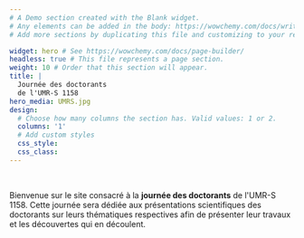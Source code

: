 ```yaml
---
# A Demo section created with the Blank widget.
# Any elements can be added in the body: https://wowchemy.com/docs/writing-markdown-latex/
# Add more sections by duplicating this file and customizing to your requirements.

widget: hero # See https://wowchemy.com/docs/page-builder/
headless: true # This file represents a page section.
weight: 10 # Order that this section will appear.
title: |
  Journée des doctorants   
  de l'UMR-S 1158
hero_media: UMRS.jpg
design:
  # Choose how many columns the section has. Valid values: 1 or 2.
  columns: '1'
  # Add custom styles
  css_style:
  css_class:
---
```


<br>

Bienvenue sur le site consacré à la **journée des doctorants** de l'UMR-S 1158. Cette journée sera dédiée aux présentations scientifiques des doctorants sur leurs thématiques respectives afin de présenter leur travaux et les découvertes qui en découlent. 
